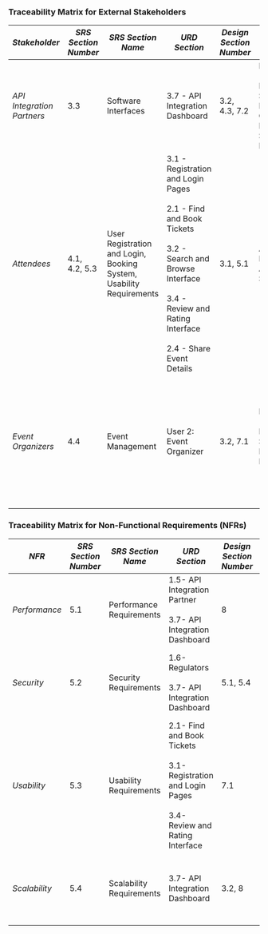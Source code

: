 ### Traceability Matrix for External Stakeholders

| *Stakeholder*              | *SRS Section Number* | *SRS Section Name*                                   | *URD Section*                  | *Design Section Number* | *Design Section Name*                                   | *Test Section*                                                                                                                                         | *Architecture Number* | *Architecture Section*     |
|-------------------------------|------------------------|-------------------------------------------------------|-----------------------------------|----------------------------|----------------------------------------------------------|----------------------------------------------------------------------------------------------------------------------------------------------------------|------------------------|----------------------------|
| *API Integration Partners*  | 3.3                   | Software Interfaces                                   | 3.7 - API Integration Dashboard  | 3.2, 4.3, 7.2            | Microservices (Payment and Notification Services), RabbitMQ Queue, External Services Integration | *10. API Integration Dashboard Test*<br>- Configure and test API endpoints<br>                  | 1                      | System Context Diagram      |
| *Attendees*                 | 4.1, 4.2, 5.3         | User Registration and Login, Booking System, Usability Requirements | 3.1 - Registration and Login Pages <br><br> 2.1 - Find and Book Tickets <br><br> 3.2 - Search and Browse Interface <br><br> 3.4 - Review and Rating Interface <br><br> 2.4 - Share Event Details  | 3.1, 5.1                 | Architectural Design, Authentication Service             | *1. User Registration Test<br><br>2. User Login Test<br><br>3. Event and Movie Management Test<br><br>4. Ticket Booking Test*                          | 2                      | Container Diagram           |
| *Event Organizers*          | 4.4                   | Event Management                                      | User 2: Event Organizer          | 3.2, 7.1                 | Microservices (Event Management Service), User Interface Modules (Dashboard) | *3. Event and Movie Management Test*<br><br>- Manage events and schedules<br><br>- Display venue-based event sorting             | 3                      | Component Diagram           |

### Traceability Matrix for Non-Functional Requirements (NFRs)

| *NFR*                    | *SRS Section Number* | *SRS Section Name*                 | *URD Section*                 | *Design Section Number* | *Design Section Name*                       | *Test Section*                                                                                      | *Architecture Number* | *Architecture Section*     |
|----------------------------|------------------------|---------------------------------------|----------------------------------|----------------------------|-----------------------------------------------|-------------------------------------------------------------------------------------------------------|------------------------|----------------------------|
| *Performance*            | 5.1                   | Performance Requirements              | 1.5- API Integration Partner <br><br>  3.7- API Integration Dashboard  | 8                          | Scalability, Load Balancing, Caching         | *11. Load Testing Results<br><br> 11.2. Stress Testing Results*                                        | 4                      | Deployment Diagram          |
| *Security*               | 5.2                   | Security Requirements                 | 1.6- Regulators <br><br> 3.7- API Integration Dashboard               | 5.1, 5.4                   | Authentication Service, Payment Service      | *12. Security Compliance Test<br><br> 1. User Registration Test*                                    | 2                      | Container Diagram           |
| *Usability*              | 5.3                   | Usability Requirements                | 2.1- Find and Book Tickets<br><br> 3.1- Registration and Login Pages  <br><br> 3.4- Review and Rating Interface<br>   | 7.1                        | User Interface Modules                       | *1. User Registration Test<br><br> 2. User Login Test<br><br> 3. Event and Movie Management Test*    | 3                      | Component Diagram           |
| *Scalability*            | 5.4                   | Scalability Requirements              | 3.7- API Integration Dashboard | 3.2, 8                    | Microservices, Scalability                   | *11. Load Testing Results<br><br> 11.2. Stress Testing Results*                                        | 4                      | Deployment Diagram          |
